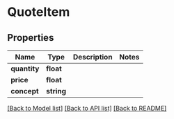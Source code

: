 # QuoteItem

## Properties
Name | Type | Description | Notes
------------ | ------------- | ------------- | -------------
**quantity** | **float** |  | 
**price** | **float** |  | 
**concept** | **string** |  | 

[[Back to Model list]](../README.md#documentation-for-models) [[Back to API list]](../README.md#documentation-for-api-endpoints) [[Back to README]](../README.md)


